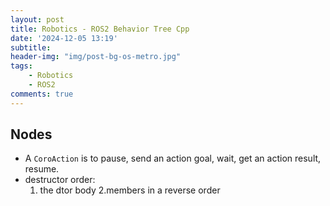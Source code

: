 ```yaml
---
layout: post
title: Robotics - ROS2 Behavior Tree Cpp
date: '2024-12-05 13:19'
subtitle: 
header-img: "img/post-bg-os-metro.jpg"
tags:
    - Robotics
    - ROS2
comments: true
---
```



## Nodes

- A `CoroAction` is to pause, send an action goal, wait, get an action result, resume.
- destructor order:
    1. the dtor body
    2.members in a reverse order
